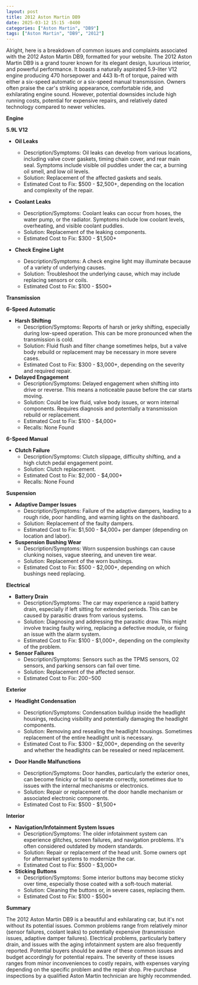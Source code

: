 ```yaml
---
layout: post
title: 2012 Aston Martin DB9
date: 2025-03-12 15:15 -0400
categories: ["Aston Martin", "DB9"]
tags: ["Aston Martin", "DB9", "2012"]
---
```

Alright, here is a breakdown of common issues and complaints associated with the 2012 Aston Martin DB9, formatted for your website. The 2012 Aston Martin DB9 is a grand tourer known for its elegant design, luxurious interior, and powerful performance. It boasts a naturally aspirated 5.9-liter V12 engine producing 470 horsepower and 443 lb-ft of torque, paired with either a six-speed automatic or a six-speed manual transmission. Owners often praise the car's striking appearance, comfortable ride, and exhilarating engine sound. However, potential downsides include high running costs, potential for expensive repairs, and relatively dated technology compared to newer vehicles.

**Engine**

**5.9L V12**

*   **Oil Leaks**
    *   Description/Symptoms: Oil leaks can develop from various locations, including valve cover gaskets, timing chain cover, and rear main seal. Symptoms include visible oil puddles under the car, a burning oil smell, and low oil levels.
    *   Solution: Replacement of the affected gaskets and seals.
    *   Estimated Cost to Fix: $500 - $2,500+, depending on the location and complexity of the repair.

*   **Coolant Leaks**
    *   Description/Symptoms: Coolant leaks can occur from hoses, the water pump, or the radiator. Symptoms include low coolant levels, overheating, and visible coolant puddles.
    *   Solution: Replacement of the leaking components.
    *   Estimated Cost to Fix: $300 - $1,500+
*   **Check Engine Light**
    * Description/Symptoms: A check engine light may illuminate because of a variety of underlying causes.
    * Solution: Troubleshoot the underlying cause, which may include replacing sensors or coils.
    * Estimated Cost to Fix: $100 - $500+

**Transmission**

**6-Speed Automatic**

*   **Harsh Shifting**
    *   Description/Symptoms: Reports of harsh or jerky shifting, especially during low-speed operation. This can be more pronounced when the transmission is cold.
    *   Solution:  Fluid flush and filter change sometimes helps, but a valve body rebuild or replacement may be necessary in more severe cases.
    *   Estimated Cost to Fix: $300 - $3,000+, depending on the severity and required repair.
*   **Delayed Engagement**
    *   Description/Symptoms: Delayed engagement when shifting into drive or reverse.  This means a noticeable pause before the car starts moving.
    *   Solution: Could be low fluid, valve body issues, or worn internal components.  Requires diagnosis and potentially a transmission rebuild or replacement.
    *   Estimated Cost to Fix: $100 - $4,000+
    * Recalls: None Found

**6-Speed Manual**
*   **Clutch Failure**
    *   Description/Symptoms: Clutch slippage, difficulty shifting, and a high clutch pedal engagement point.
    *   Solution: Clutch replacement.
    *   Estimated Cost to Fix: $2,000 - $4,000+
    * Recalls: None Found

**Suspension**

*   **Adaptive Damper Issues**
    *   Description/Symptoms: Failure of the adaptive dampers, leading to a rough ride, poor handling, and warning lights on the dashboard.
    *   Solution: Replacement of the faulty dampers.
    *   Estimated Cost to Fix: $1,500 - $4,000+ per damper (depending on location and labor).
*   **Suspension Bushing Wear**
    *   Description/Symptoms: Worn suspension bushings can cause clunking noises, vague steering, and uneven tire wear.
    *   Solution: Replacement of the worn bushings.
    *   Estimated Cost to Fix: $500 - $2,000+, depending on which bushings need replacing.

**Electrical**

*   **Battery Drain**
    *   Description/Symptoms:  The car may experience a rapid battery drain, especially if left sitting for extended periods.  This can be caused by parasitic draws from various systems.
    *   Solution:  Diagnosing and addressing the parasitic draw. This might involve tracing faulty wiring, replacing a defective module, or fixing an issue with the alarm system.
    *   Estimated Cost to Fix: $100 - $1,000+, depending on the complexity of the problem.
*   **Sensor Failures**
    * Description/Symptoms: Sensors such as the TPMS sensors, O2 sensors, and parking sensors can fail over time.
    * Solution: Replacement of the affected sensor.
    * Estimated Cost to Fix: $200-$500

**Exterior**

*   **Headlight Condensation**
    *   Description/Symptoms: Condensation buildup inside the headlight housings, reducing visibility and potentially damaging the headlight components.
    *   Solution: Removing and resealing the headlight housings. Sometimes replacement of the entire headlight unit is necessary.
    *   Estimated Cost to Fix: $300 - $2,000+, depending on the severity and whether the headlights can be resealed or need replacement.

* **Door Handle Malfunctions**
    * Description/Symptoms:  Door handles, particularly the exterior ones, can become finicky or fail to operate correctly, sometimes due to issues with the internal mechanisms or electronics.
    * Solution: Repair or replacement of the door handle mechanism or associated electronic components.
    * Estimated Cost to Fix: $500 - $1,500+

**Interior**

*   **Navigation/Infotainment System Issues**
    *   Description/Symptoms: The older infotainment system can experience glitches, screen failures, and navigation problems.  It's often considered outdated by modern standards.
    *   Solution: Repair or replacement of the head unit.  Some owners opt for aftermarket systems to modernize the car.
    *   Estimated Cost to Fix: $500 - $3,000+
*   **Sticking Buttons**
    * Description/Symptoms: Some interior buttons may become sticky over time, especially those coated with a soft-touch material.
    * Solution: Cleaning the buttons or, in severe cases, replacing them.
    * Estimated Cost to Fix: $100 - $500+

**Summary**

The 2012 Aston Martin DB9 is a beautiful and exhilarating car, but it's not without its potential issues. Common problems range from relatively minor (sensor failures, coolant leaks) to potentially expensive (transmission issues, adaptive damper failures). Electrical problems, particularly battery drain, and issues with the aging infotainment system are also frequently reported. Potential buyers should be aware of these common issues and budget accordingly for potential repairs. The severity of these issues ranges from minor inconveniences to costly repairs, with expenses varying depending on the specific problem and the repair shop. Pre-purchase inspections by a qualified Aston Martin technician are highly recommended.

